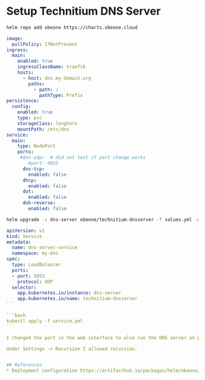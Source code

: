 # Setup Technitium DNS Server

```bash
helm repo add obeone https://charts.obeone.cloud
```


```yaml
image:
  pullPolicy: IfNotPresent
ingress:
  main:
    enabled: true
    ingressClassName: traefik
    hosts:
      - host: dns.my-domain.org
        paths:
          - path: /
            pathType: Prefix
persistence:
  config:
    enabled: true
    type: pvc
    storageClass: longhorn
    mountPath: /etc/dns
service:
  main:
    type: NodePort
    ports:
     #dns-udp:  # did not test if port change works
        #port: 4053
      dns-tcp:
        enabled: false
      dhcp:
        enabled: false
      dot:
        enabled: false
      doh-reverse:
        enabled: false
```

```bash
helm upgrade -i dns-server obeone/technitium-dnsserver -f values.yml -n my-dns --create-namespace
```

````yaml
apiVersion: v1
kind: Service
metadata:
  name: dns-server-service
  namespace: my-dns
spec:
  type: LoadBalancer
  ports:
  - port: 5053
    protocol: UDP
  selector:
    app.kubernetes.io/instance: dns-server
    app.kubernetes.io/name: technitium-dnsserver
```

```bash
kubectl apply -f service.yml
```

I changed the port in the web interface to also run the DNS server on port 5053.

Under Settings -> Recursion I allowed recursion.


## References
* Deployment configuration https://artifacthub.io/packages/helm/obeone/technitium-dnsserver?modal=values



